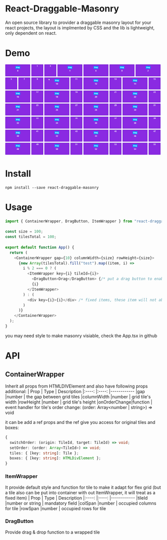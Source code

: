 # React-Draggable-Masonry

An open source library to provider a draggable masonry layout for your react projects, the layout is implmented by CSS and the lib is lightweight, only dependent on react.

# Demo

![demo](public/demo.gif)

# Install

```shell
npm install --save react-draggable-masonry
```

# Usage

```javascript
import { ContainerWrapper, DragButton, ItemWrapper } from "react-draggable-masonry";

const size = 100;
const tilesTotal = 100;

export default function App() {
  return (
    <ContainerWrapper gap={10} columnWidth={size} rowHeight={size}>
      {new Array(tilesTotal).fill("test").map((item, i) =>
        i % 2 === 0 ? (
          <ItemWrapper key={i} tileId={i}>
            <DragButton>Drag</DragButton> {/* put a drag button to enable drag function */}
            {i}
          </ItemWrapper>
        ) : (
          <div key={i}>{i}</div> /* fixed items, these item will not able to interact with your mouse. */
        )
      )}
    </ContainerWrapper>
  );
}
```

you may need style to make masonry visiable, check the App.tsx in github

# API

## ContainerWrapper

Inherit all props from HTMLDIVElement and also have following props additional:
| Prop | Type | Description
|:----: |:----: |------------
|gap |number | the gap between grid tiles
|columnWidth |number | grid tile's width
|rowHeight |number | grid tile's height
|onOrderChange|function | event handler for tile's order change: (order: Array<number \| string>) => void

it can be add a ref props and the ref give you access for original tiles and boxes:

```typescript
{
  switchOrder: (origin: TileId, target: TileId) => void;
  setOrder: (order: Array<TileId>) => void;
  tiles: { [key: string]: Tile };
  boxes: { [key: string]: HTMLDivElement };
}
```

### ItemWrapper

It provide default style and function for tile to make it adapt for flex grid (but a tile also can be put into container with out ItemWrapper, it will treat as a fixed item)
| Prop | Type | Description
|:----: |:----: |------------
|tileId |number or string | mandatory field
|colSpan |number | occupied columns for tile
|rowSpan |number | occupied rows for tile

### DragButton

Provide drag & drop function to a wrapped tile
